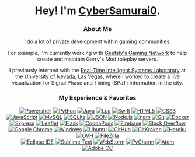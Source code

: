 <div align="center">
  
  # Hey! I'm [CyberSamurai0](https://github.com/CyberSamurai0)</a>.
  ### **About Me**
  
  I do a lot of private development within gaming communities.
  
  For example, I'm currently working with [Geetsly's Gaming Network](https://geetslysgaming.net/) to help create and maintain Garry's Mod roleplay servers.
  
  I previously interned with the [Real-Time Intelligent Systems Laboratory](http://rtis.oit.unlv.edu/) at the [University of Nevada, Las Vegas](https://www.unlv.edu/), where I worked to create a live visualization for Signal Phase and Timing (SPaT) information in the city.
  
  ### **My Experience & Favorites**
  
  <a href="https://docs.microsoft.com/en-us/powershell/">
    <img src="https://img.shields.io/badge/-PowerShell-5391FE?style=flat&logo=powershell&logoColor=white" alt="Powershell" /></a>
  <a href="https://www.python.org/">
    <img src="https://img.shields.io/badge/-Python-3776AB?style=flat&logo=python&logoColor=white" alt="Python" /></a>
  <a href="https://www.java.com/en/">
    <img src="https://img.shields.io/badge/-Java-007396?style=flat&logo=java&logoColor=white" alt="Java" /></a>
  <a href="https://www.lua.org/">
    <img src="https://img.shields.io/badge/-Lua-2C2D72?style=flat&logo=python&logoColor=white" alt="Lua" /></a>
  <a href="https://developer.apple.com/swift/">
    <img src="https://img.shields.io/badge/-Swift-FA7343?style=flat&logo=swift&logoColor=white" alt="Swift" /></a>
  <a href="https://developer.mozilla.org/en-US/docs/Web/HTML">
    <img src="https://img.shields.io/badge/-HTML5-E34F26?style=flat&logo=html5&logoColor=white" alt="HTML5" /></a>
  <a href="https://developer.mozilla.org/en-US/docs/Web/CSS">
    <img src="https://img.shields.io/badge/-CSS3-1572B6?style=flat&logo=css3&logoColor=white" alt="CSS3" /></a>
  <br>
  <a href="https://www.javascript.com/">
    <img src="https://img.shields.io/badge/-JavaScript-black?style=flat&logo=javascript&logoColor=#F7DF1E" alt="JavaScript" /></a>
  <a href="https://www.mysql.com/">
    <img src="https://img.shields.io/badge/-MySQL-4479A1?style=flat&logo=mysql&logoColor=white" alt="MySQL" /></a>
  <a href="https://www.sqlite.org/">
    <img src="https://img.shields.io/badge/-SQLite-003B57?style=flat&logo=sqlite&logoColor=white" alt="SQLite" /></a>
  <a href="https://www.json.org/">
    <img src="https://img.shields.io/badge/-JSON-black?style=flat&logo=json&logoColor=white" alt="JSON" /></a>
  <a href="https://nodejs.org/en/">
    <img src="https://img.shields.io/badge/-Node.js-339933?style=flat&logo=Node.js&logoColor=white" alt="Node.js" /></a>
  <a href="https://www.npmjs.com/">
    <img src="https://img.shields.io/badge/-npm-CB3837?style=flat&logo=npm&logoColor=white" alt="npm" /></a>
  <a href="https://git-scm.com/">
    <img src="https://img.shields.io/badge/-Git-F05032?style=flat&logo=git&logoColor=white" alt="Git" /></a>
  <a href="https://www.docker.com/">
    <img src="https://img.shields.io/badge/-Docker-46a2f1?style=flat&logo=docker&logoColor=white" alt="Docker" /></a>
  <br>
  <a href="https://expressjs.com/">
    <img src="https://img.shields.io/badge/-Express-black?style=flat&logo=express&logoColor=white" alt="Express" /></a>
  <a href="https://leafletjs.com/">
    <img src="https://img.shields.io/badge/-Leaflet-199900?style=flat&logo=leaflet&logoColor=white" alt="Leaflet" /></a>
  <a href="https://flask.palletsprojects.com/">
    <img src="https://img.shields.io/badge/-Flask-black?style=flat&logo=flask&logoColor=white" alt="Flask" /></a>
  <a href="https://cocoapods.org/">
    <img src="https://img.shields.io/badge/-CocoaPods-EE3322?style=flat&logo=cocoapods&logoColor=white" alt="CocoaPods" /></a>
  <a href="https://firebase.google.com/">
    <img src="https://img.shields.io/badge/-Firebase-black?style=flat&logo=firebase&logoColor=FFCA28" alt="Firebase" /></a>
  <a href="https://stackoverflow.com/">
    <img src="https://img.shields.io/badge/-Stack_Overflow-F58025?style=flat&logo=stackoverflow&logoColor=white" alt="Stack Overflow" /></a>
  <br>
  <a href="https://www.google.com/chrome/">
    <img src="https://img.shields.io/badge/-Google_Chrome-4285F4?style=flat&logo=googlechrome&logoColor=white" alt="Google Chrome" /></a>
  <a href="https://www.microsoft.com/en-us/windows/">
    <img src="https://img.shields.io/badge/-Windows-0078D6?style=flat&logo=windows&logoColor=white" alt="Windows" /></a>
  <a href="https://ubuntu.com/">
    <img src="https://img.shields.io/badge/-Ubuntu-E95420?style=flat&logo=ubuntu&logoColor=white" alt="Ubuntu" /></a>
  <a href="https://github.com/">
    <img src="https://img.shields.io/badge/-GitHub-181717?style=flat&logo=github&logoColor=white" alt="GitHub" /></a>
  <a href="https://www.gitkraken.com/">
    <img src="https://img.shields.io/badge/-GitKraken-179287?style=flat&logo=gitkraken&logoColor=white" alt="GitKraken" /></a>
  <a href="https://www.heroku.com/">
    <img src="https://img.shields.io/badge/-Heroku-430098?style=flat&logo=heroku&logoColor=white" alt="Heroku" /></a>
  <a href="https://us.ovhcloud.com/">
    <img src="https://img.shields.io/badge/-OVH-123F6D?style=flat&logo=ovh&logoColor=white" alt="OVH" /></a>
  <a href="https://filezilla-project.org/">
    <img src="https://img.shields.io/badge/-FileZilla-BF0000?style=flat&logo=filezilla&logoColor=white" alt="FileZilla" /></a>
  <br>
  <a href="https://www.eclipse.org/ide/">
    <img src="https://img.shields.io/badge/-Eclipse-2C2255?style=flat&logo=eclipseide&logoColor=white" alt="Eclipse IDE" /></a>
  <a href="https://www.sublimetext.com/">
    <img src="https://img.shields.io/badge/-Sublime_Text-4C4C4C?style=flat&logo=sublimetext&logoColor=FF9800" alt="Sublime Text" /></a>
  <a href="https://www.jetbrains.com/webstorm/">
    <img src="https://img.shields.io/badge/-WebStorm-3ac1ce?style=flat&logo=webstorm&logoColor=white" alt="WebStorm" /></a>
  <a href="https://www.jetbrains.com/pycharm/">
    <img src="https://img.shields.io/badge/-PyCharm-54bd82?style=flat&logo=pycharm&logoColor=white" alt="PyCharm" /></a>
  <a href="https://atom.io/">
    <img src="https://img.shields.io/badge/-Atom-66595C?style=flat&logo=atom&logoColor=white" alt="Atom" /></a>
  <a href="https://www.adobe.com/creativecloud.html">
    <img src="https://img.shields.io/badge/-Adobe_CC-DA1F26?style=flat&logo=adobecreativecloud&logoColor=white" alt="Adobe CC" /></a>
</div>
